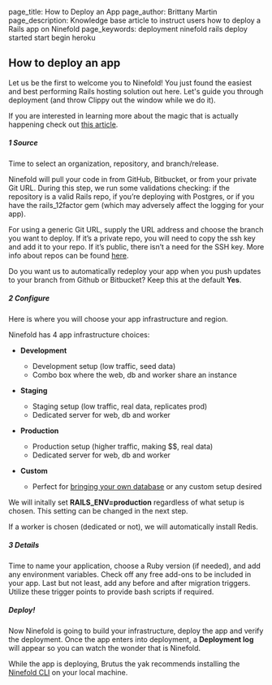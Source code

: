 page_title: How to Deploy an App 
page_author: Brittany Martin
page_description: Knowledge base article to instruct users how to deploy a Rails app on Ninefold 
page_keywords: deployment ninefold rails deploy started start begin heroku 

## How to deploy an app 

Let us be the first to welcome you to Ninefold! You just found the easiest and best performing Rails hosting solution out here. Let's guide you through deployment (and throw Clippy out the window while we do it). 

If you are interested in learning more about the magic that is actually happening check out [this article](../apps/what_happens_and_what_gets_built_on_a_rails_app_deployment.md).

##### 1 Source

Time to select an organization, repository, and branch/release. 

Ninefold will pull your code in from GitHub, Bitbucket, or from your private Git URL. During this step, we run some validations checking: if the repository is a valid Rails repo, if you’re deploying with Postgres, or if you have the rails_12factor gem (which may adversely affect the logging for your app).

For using a generic Git URL, supply the URL address and choose the branch you want to deploy. If it’s a private repo, you will need to copy the ssh key and add it to your repo. If it’s public, there isn’t a need for the SSH key. More info about repos can be found [here](how_ninefold_works_with_github_bitbucket_and_git_url.md).

Do you want us to automatically redeploy your app when you push updates to your branch from Github or Bitbucket? Keep this at the default __Yes__. 

##### 2 Configure

Here is where you will choose your app infrastructure and region. 

Ninefold has 4 app infrastructure choices: 

* __Development__ 
	* 	Development setup (low traffic, seed data)
	* 	Combo box where the web, db and worker share an instance
	
* __Staging__
	* 	Staging setup (low traffic, real data, replicates prod)
	*   Dedicated server for web, db and worker

* __Production__
	*   Production setup (higher traffic, making $$, real data) 
	*   Dedicated server for web, db and worker	
* __Custom__
    * Perfect for [bringing your own database](http://help.ninefold.com/apps/deploying_a_rails_app_with_your_own_database/) or any custom setup desired	

We will initally set __RAILS_ENV=production__ regardless of what setup is chosen. This setting can be changed in the next step. 

If a worker is chosen (dedicated or not), we will automatically install Redis. 

##### 3 Details

Time to name your application, choose a Ruby version (if needed), and add any environment variables. Check off any free add-ons to be included in your app. Last but not least, add any before and after migration triggers. Utilize these trigger points to provide bash scripts if required.

##### Deploy!

Now Ninefold is going to build your infrastructure, deploy the app and verify the deployment. Once the app enters into deployment, a __Deployment log__ will appear so you can watch the wonder that is Ninefold. 

While the app is deploying, Brutus the yak recommends installing the [Ninefold CLI](how_to_install_and_utilize_the_cli.md) on your local machine. 

